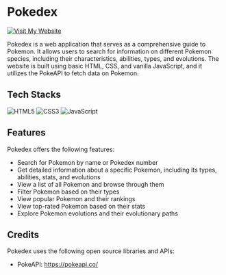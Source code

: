 # Pokedex
[![Visit My Website](https://img.shields.io/badge/Visit%20My-Website-blue?style=for-the-badge&logo=arrow-right&logoColor=white)](https://lazyjinchuriki.github.io/pokedex/)

Pokedex is a web application that serves as a comprehensive guide to Pokemon. It allows users to search for information on different Pokemon species, including their characteristics, abilities, types, and evolutions. The website is built using basic HTML, CSS, and vanilla JavaScript, and it utilizes the PokeAPI to fetch data on Pokemon.

## Tech Stacks

 ![HTML5](https://img.shields.io/badge/-HTML5-E34F26?style=for-the-badge&logo=html5&logoColor=white) ![CSS3](https://img.shields.io/badge/-CSS3-1572B6?style=for-the-badge&logo=css3&logoColor=white) ![JavaScript](https://img.shields.io/badge/-JavaScript-F7DF1E?style=for-the-badge&logo=javascript&logoColor=black) 

## Features

Pokedex offers the following features:

- Search for Pokemon by name or Pokedex number
- Get detailed information about a specific Pokemon, including its types, abilities, stats, and evolutions
- View a list of all Pokemon and browse through them
- Filter Pokemon based on their types
- View popular Pokemon and their rankings
- View top-rated Pokemon based on their stats
- Explore Pokemon evolutions and their evolutionary paths

## Credits

Pokedex uses the following open source libraries and APIs:

- PokeAPI: https://pokeapi.co/



